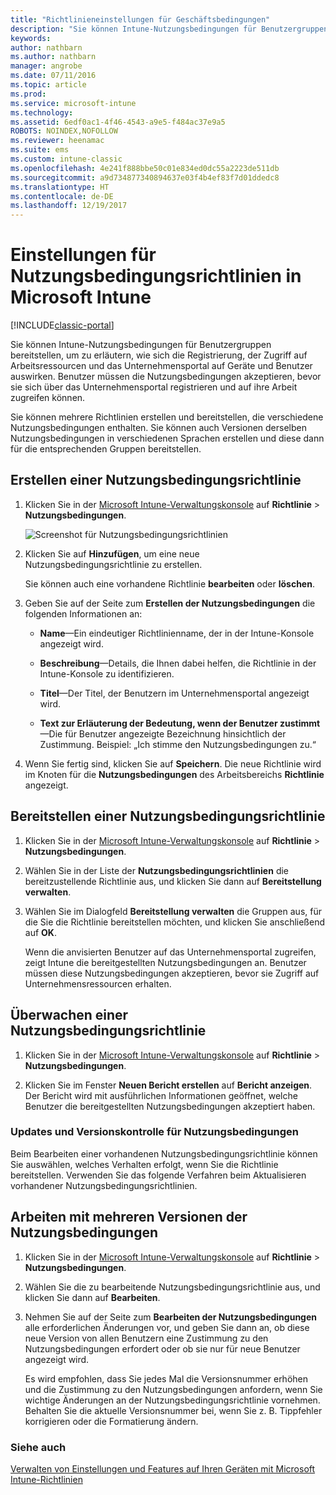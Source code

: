 ```yaml
---
title: "Richtlinieneinstellungen für Geschäftsbedingungen"
description: "Sie können Intune-Nutzungsbedingungen für Benutzergruppen bereitstellen, um zu erläutern, wie sich die Registrierung, der Zugriff auf Arbeitsressourcen und die Verwendung des Unternehmensportals auf Geräte und Benutzer auswirken."
keywords: 
author: nathbarn
ms.author: nathbarn
manager: angrobe
ms.date: 07/11/2016
ms.topic: article
ms.prod: 
ms.service: microsoft-intune
ms.technology: 
ms.assetid: 6edf0ac1-4f46-4543-a9e5-f484ac37e9a5
ROBOTS: NOINDEX,NOFOLLOW
ms.reviewer: heenamac
ms.suite: ems
ms.custom: intune-classic
ms.openlocfilehash: 4e241f888bbe50c01e834ed0dc55a2223de511db
ms.sourcegitcommit: a9d734877340894637e03f4b4ef83f7d01ddedc8
ms.translationtype: HT
ms.contentlocale: de-DE
ms.lasthandoff: 12/19/2017
---
```

# <a name="terms-and-condition-policy-settings-in-microsoft-intune"></a>Einstellungen für Nutzungsbedingungsrichtlinien in Microsoft Intune

[!INCLUDE[classic-portal](../includes/classic-portal.md)]

Sie können Intune-Nutzungsbedingungen für Benutzergruppen bereitstellen, um zu erläutern, wie sich die Registrierung, der Zugriff auf Arbeitsressourcen und das Unternehmensportal auf Geräte und Benutzer auswirken. Benutzer müssen die Nutzungsbedingungen akzeptieren, bevor sie sich über das Unternehmensportal registrieren und auf ihre Arbeit zugreifen können.

Sie können mehrere Richtlinien erstellen und bereitstellen, die verschiedene Nutzungsbedingungen enthalten. Sie können auch Versionen derselben Nutzungsbedingungen in verschiedenen Sprachen erstellen und diese dann für die entsprechenden Gruppen bereitstellen.

## <a name="create-a-terms-and-conditions-policy"></a>Erstellen einer Nutzungsbedingungsrichtlinie

1.  Klicken Sie in der [Microsoft Intune-Verwaltungskonsole](https://manage.microsoft.com) auf **Richtlinie** &gt; **Nutzungsbedingungen**.

    ![Screenshot für Nutzungsbedingungsrichtlinien](./media/pol-sa-terms-conditions.png)

2.  Klicken Sie auf **Hinzufügen**, um eine neue Nutzungsbedingungsrichtlinie zu erstellen.

    Sie können auch eine vorhandene Richtlinie **bearbeiten** oder **löschen**.

3.  Geben Sie auf der Seite zum **Erstellen der Nutzungsbedingungen** die folgenden Informationen an:

    -   **Name**&mdash;Ein eindeutiger Richtlinienname, der in der Intune-Konsole angezeigt wird.

    -   **Beschreibung**&mdash;Details, die Ihnen dabei helfen, die Richtlinie in der Intune-Konsole zu identifizieren.

    -   **Titel**&mdash;Der Titel, der Benutzern im Unternehmensportal angezeigt wird.

    -   **Text zur Erläuterung der Bedeutung, wenn der Benutzer zustimmt**&mdash;Die für Benutzer angezeigte Bezeichnung hinsichtlich der Zustimmung. Beispiel: „Ich stimme den Nutzungsbedingungen zu.“

4.  Wenn Sie fertig sind, klicken Sie auf **Speichern**. Die neue Richtlinie wird im Knoten für die **Nutzungsbedingungen** des Arbeitsbereichs **Richtlinie** angezeigt.

## <a name="deploy-a-terms-and-conditions-policy"></a>Bereitstellen einer Nutzungsbedingungsrichtlinie

1.  Klicken Sie in der [Microsoft Intune-Verwaltungskonsole](https://manage.microsoft.com) auf **Richtlinie** &gt; **Nutzungsbedingungen**.

2.  Wählen Sie in der Liste der **Nutzungsbedingungsrichtlinien** die bereitzustellende Richtlinie aus, und klicken Sie dann auf **Bereitstellung verwalten**.

3.  Wählen Sie im Dialogfeld **Bereitstellung verwalten** die Gruppen aus, für die Sie die Richtlinie bereitstellen möchten, und klicken Sie anschließend auf **OK**.

    Wenn die anvisierten Benutzer auf das Unternehmensportal zugreifen, zeigt Intune die bereitgestellten Nutzungsbedingungen an. Benutzer müssen diese Nutzungsbedingungen akzeptieren, bevor sie Zugriff auf Unternehmensressourcen erhalten.

## <a name="monitor-a-terms-and-conditions-policy"></a>Überwachen einer Nutzungsbedingungsrichtlinie

1.  Klicken Sie in der [Microsoft Intune-Verwaltungskonsole](https://manage.microsoft.com) auf **Richtlinie** &gt; **Nutzungsbedingungen**.

2.  Klicken Sie im Fenster **Neuen Bericht erstellen** auf **Bericht anzeigen**. Der Bericht wird mit ausführlichen Informationen geöffnet, welche Benutzer die bereitgestellten Nutzungsbedingungen akzeptiert haben.

### <a name="updates-and-version-control-for-terms-and-conditions"></a>Updates und Versionskontrolle für Nutzungsbedingungen
Beim Bearbeiten einer vorhandenen Nutzungsbedingungsrichtlinie können Sie auswählen, welches Verhalten erfolgt, wenn Sie die Richtlinie bereitstellen. Verwenden Sie das folgende Verfahren beim Aktualisieren vorhandener Nutzungsbedingungsrichtlinien.

## <a name="work-with-multiple-versions-of-terms-and-conditions"></a>Arbeiten mit mehreren Versionen der Nutzungsbedingungen

1.  Klicken Sie in der [Microsoft Intune-Verwaltungskonsole](https://manage.microsoft.com) auf **Richtlinie** &gt; **Nutzungsbedingungen**.

2.  Wählen Sie die zu bearbeitende Nutzungsbedingungsrichtlinie aus, und klicken Sie dann auf **Bearbeiten**.

3.  Nehmen Sie auf der Seite zum **Bearbeiten der Nutzungsbedingungen** alle erforderlichen Änderungen vor, und geben Sie dann an, ob diese neue Version von allen Benutzern eine Zustimmung zu den Nutzungsbedingungen erfordert oder ob sie nur für neue Benutzer angezeigt wird.

    Es wird empfohlen, dass Sie jedes Mal die Versionsnummer erhöhen und die Zustimmung zu den Nutzungsbedingungen anfordern, wenn Sie wichtige Änderungen an der Nutzungsbedingungsrichtlinie vornehmen. Behalten Sie die aktuelle Versionsnummer bei, wenn Sie z. B. Tippfehler korrigieren oder die Formatierung ändern.

### <a name="see-also"></a>Siehe auch
[Verwalten von Einstellungen und Features auf Ihren Geräten mit Microsoft Intune-Richtlinien](manage-settings-and-features-on-your-devices-with-microsoft-intune-policies.md)

